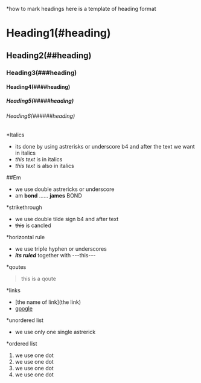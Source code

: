 *how to mark headings 
here is a template of heading format
# Heading1(#heading)
## Heading2(##heading)
### Heading3(###heading)
#### Heading4(####heading)
##### Heading5(#####heading)
###### Heading6(######heading)

*Italics
- its done by using astrerisks or underscore b4 and after the text we want in italics
- *this text* is in italics
- _this text_ is also in italics

##Em
- we use double astrericks or underscore
- am **bond** ...... __james__ BOND

*strikethrough
- we use double tilde sign b4 and after text
- ~~this~~ is cancled 

*horizontal rule
- we use triple hyphen or underscores
- ___its ruled___ together with ---this---

*qoutes
> this is a qoute

*links
- \[the name of link\]\(the link\)
- [google](https://www.google.com
"link title")

*unordered list
- we use only one single astrerick 

*ordered list
1. we use one dot
1. we use one dot
1. we use one dot
1. we use one dot


